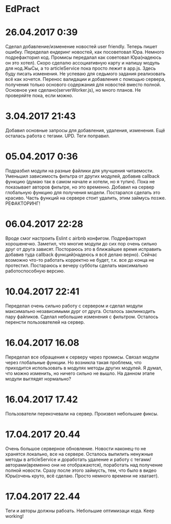# EdPract
# 26.04.2017 0:39
Сделал добавление/изменение новостей user friendly. Теперь пишет ошибку. Переделал ендеринг новостей, как посоветовал Юра.
Немного подрефакторил код. Промисы передалал как советовал Юра(надеюсь он это хотел). Скоро сделалю ассоциативную карту и напишу модуль для нод.ЖыСы, а то articleService пока просто лежит в app.js.
Здесь буду писать изменения.
Не успеваю для седьмого задания реализовать всё как хочется. Перенос валидации и добавления с помощью сервера, получения только основого
содержания для новостей вместо полной. Основное уже сделано(serverWorker.js), но много планов. Не проверяйте пока, если можно.
# 3.04.2017 21:43
Добавил основные запросы для добавления, удаления, изменения. Ещё осталась работа с тегами. 
UPD. Теги поправил.
# 05.04.2017 0:36
Подразбил модули на разные файлики для улучшения читаемости. Уменьшил зависимость фильтра от других модулей, добавив callback функцию
(думаю так в самом начале и хотели, но я тупич). Пока не показывает авторов фильтре, но это временно.
Добавил на сервер глобальную функцию для получения модели. Постарался сделать это красиво. Часть функций на сервере стоит удалить, этим займусь позже.
РЕФАКТОРИНГ!
# 06.04.2017 22:28
Вроде смог настроить Eslint с airbnb конфигом. Подрефакторил хорошенечко. Заметил, что многие модули до сих пор очень сильно друг от друга зависят. Постораюсь это в ближайшее время исправить добавив туда callback функций(надеюсь я всё делаю верно). Сейчас возможно что-то работать корректно не будет, т.к. все до конца не протестил. Постараюсь к вечеру субботы сделать максимально работоспособную версию.
# 10.04.2017 22:41
Переделал очень сильно работу с сервером и сделал модули максимально независимыми дург от друга. Осталось заклинкодить пару файликов.
Сделал небольшие изменения с фильтром. Осталось перенсти пользователей на сервер.
# 16.04.2017 16.08
Переделал все обращения к серверу через промисы. Связал модули через глобальные функции. Но возникла такая проблема, что приходится использовать
в модулях методы других модулей. Я думал, что можно изменить, но ничего сильно не вышло. На данном этапе модули выглядят нормально?
# 16.04.2017 17.42
Пользователи перекочевали на сервер. Произвел небольшие фиксы.
# 17.04.2017 20.44
Очень большое серверное обновление. Новости наконец-то не хранятся локально, все на сервере. Осталось выпилить ненужные методы в
articleService и доработать удаление и работу с тегами/авторами(временно они не отображаются), поработать над получение полной новости. Сразу после этого займусть, тем, что было в 
видео Юры(очень круто, всё сделаю. Просто немного времени не хватает). 
# 17.04.2017 22.44
Теги и авторы должны рабоать. Небольшие оптимизаци кода. Keep working!
